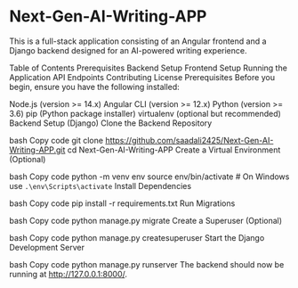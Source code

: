# Next-Gen-AI-Writing-APP

This is a full-stack application consisting of an Angular frontend and a Django backend designed for an AI-powered writing experience.

Table of Contents
Prerequisites
Backend Setup
Frontend Setup
Running the Application
API Endpoints
Contributing
License
Prerequisites
Before you begin, ensure you have the following installed:

Node.js (version >= 14.x)
Angular CLI (version >= 12.x)
Python (version >= 3.6)
pip (Python package installer)
virtualenv (optional but recommended)
Backend Setup (Django)
Clone the Backend Repository

bash
Copy code
git clone https://github.com/saadali2425/Next-Gen-AI-Writing-APP.git
cd Next-Gen-AI-Writing-APP
Create a Virtual Environment (Optional)

bash
Copy code
python -m venv env
source env/bin/activate  # On Windows use `.\env\Scripts\activate`
Install Dependencies

bash
Copy code
pip install -r requirements.txt
Run Migrations

bash
Copy code
python manage.py migrate
Create a Superuser (Optional)

bash
Copy code
python manage.py createsuperuser
Start the Django Development Server

bash
Copy code
python manage.py runserver
The backend should now be running at http://127.0.0.1:8000/.